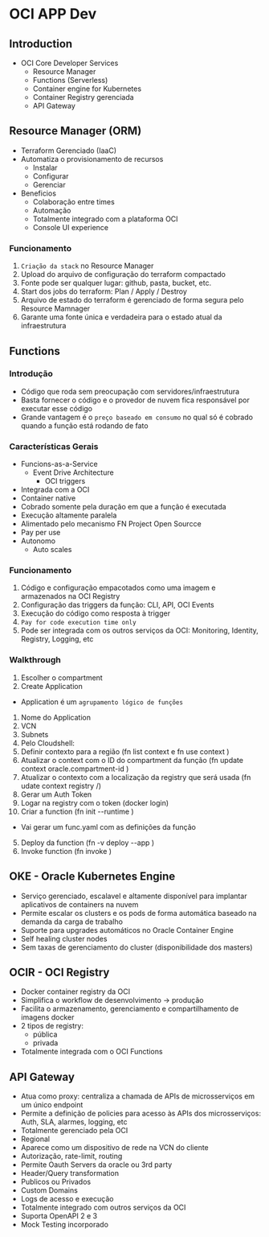# OCI APP Dev

## Introduction
- OCI Core Developer Services
  - Resource Manager 
  - Functions (Serverless)
  - Container engine for Kubernetes
  - Container Registry gerenciada
  - API Gateway


## Resource Manager (ORM)
- Terraform Gerenciado (IaaC)
- Automatiza o provisionamento de recursos
  - Instalar
  - Configurar
  - Gerenciar
- Beneficios
  - Colaboração entre times
  - Automação
  - Totalmente integrado com a plataforma OCI
  - Console UI experience

### Funcionamento
1. `Criação da stack` no Resource Manager
  1. Upload do arquivo de configuração do terraform compactado
  2. Fonte pode ser qualquer lugar: github, pasta, bucket, etc.
2. Start dos jobs do terraform: Plan / Apply / Destroy
  1. Arquivo de estado do terraform é gerenciado de forma segura pelo Resource Mamnager
  2. Garante uma fonte única e verdadeira para o estado atual da infraestrutura


## Functions
### Introdução
- Código que roda sem preocupação com servidores/infraestrutura
- Basta fornecer o código e o provedor de nuvem fica responsável por executar esse código
- Grande vantagem é o `preço baseado em consumo` no qual só é cobrado quando a função está rodando de fato

### Características Gerais
- Funcions-as-a-Service
  - Event Drive Architecture
    * OCI triggers
- Integrada com a OCI
- Container native
- Cobrado somente pela duração em que a função é executada
- Execução altamente paralela
- Alimentado pelo mecanismo FN Project Open Sourcce
- Pay per use
- Autonomo
  - Auto scales


### Funcionamento
1. Código e configuração empacotados como uma imagem e armazenados na OCI Registry
2. Configuração das triggers da função: CLI, API, OCI Events
3. Execução do código como resposta à trigger
  1. `Pay for code execution time only`
4. Pode ser integrada com os outros serviços da OCI: Monitoring, Identity, Registry, Logging, etc


### Walkthrough
1. Escolher o compartment
2. Create Application 
  * Application é um `agrupamento lógico de funções`
  1. Nome do Application
  2. VCN
  3. Subnets
3. Pelo Cloudshell:
  1. Definir contexto para a região (fn list context e fn use context <context>)
  2. Atualizar o context com o ID do compartment da função (fn update context oracle.compartment-id <OCID do compartment>)
  3. Atualizar o contexto com a localização da registry que será usada (fn udate context registry <registry>/<repo>)
  4. Gerar um Auth Token
  5. Logar na registry com o token (docker login)
4. Criar a function (fn init --runtime <runtime> <function name>)
  - Vai gerar um func.yaml com as definições da função
5. Deploy da function (fn -v deploy --app <app>)
6. Invoke function (fn invoke <app> <function name>)  


## OKE - Oracle Kubernetes Engine
- Serviço gerenciado, escalavel e altamente disponível para implantar aplicativos de containers na nuvem
- Permite escalar os clusters e os pods de forma automática baseado na demanda da carga de trabalho
- Suporte para upgrades automáticos no Oracle Container Engine
- Self healing cluster nodes
- Sem taxas de gerenciamento do cluster (disponibilidade dos masters)

## OCIR - OCI Registry
- Docker container registry da OCI
- Simplifica o workflow de desenvolvimento -> produção
- Facilita o armazenamento, gerenciamento e compartilhamento de imagens docker
- 2 tipos de registry:
  - pública
  - privada
- Totalmente integrada com o OCI Functions

## API Gateway
- Atua como proxy: centraliza a chamada de APIs de microsserviços em um único endpoint
- Permite a definição de policies para acesso às APIs dos microsserviços: Auth, SLA, alarmes, logging, etc
- Totalmente gerenciado pela OCI
- Regional
- Aparece como um dispositivo de rede na VCN do cliente
- Autorização, rate-limit, routing
- Permite Oauth Servers da oracle ou 3rd party
- Header/Query transformation
- Publicos ou Privados
- Custom Domains
- Logs de acesso e execução
- Totalmente integrado com outros serviços da OCI
- Suporta OpenAPI 2 e 3
- Mock Testing incorporado




